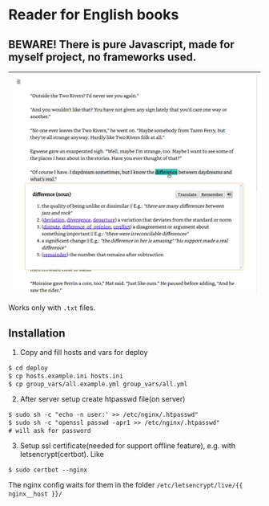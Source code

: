 # Reader for English books

## BEWARE! There is pure Javascript, made for myself project, no frameworks used. 

|<img src="docs/screen.png">|
| ---- |

Works only with `.txt` files.

## Installation

1. Copy and fill hosts and vars for deploy
```
$ cd deploy
$ cp hosts.example.ini hosts.ini
$ cp group_vars/all.example.yml group_vars/all.yml
```

2. After server setup create htpasswd file(on server)

```
$ sudo sh -c "echo -n user:' >> /etc/nginx/.htpasswd"
$ sudo sh -c "openssl passwd -apr1 >> /etc/nginx/.htpasswd"
# will ask for password
```

3. Setup ssl certificate(needed for support offline feature), e.g. with letsencrypt(certbot). Like

```
$ sudo certbot --nginx
```
The nginx config waits for them in the folder `/etc/letsencrypt/live/{{ nginx__host }}/`
